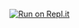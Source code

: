 [![Run on Repl.it](https://repl.it/badge/github/ssaaafz/ticket)](https://repl.it/github/ssaaafz/ticket)